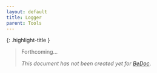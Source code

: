 ```yaml
---
layout: default
title: Logger
parent: Tools
---
```


{: .highlight-title }
> Forthcoming...
>
> _This document has not been created yet for [BeDoc](/)_.
